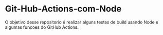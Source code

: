 # Git-Hub-Actions-com-Node
O objetivo desse repositorio é realizar alguns testes de build usando Node e algumas funcoes do GitHub Actions.


